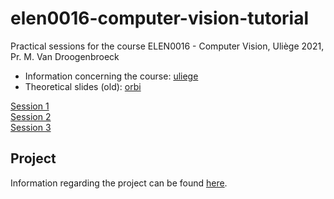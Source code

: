 # elen0016-computer-vision-tutorial

Practical sessions for the course ELEN0016 - Computer Vision, Uliège 2021, Pr. M. Van Droogenbroeck

- Information concerning the course: [uliege](https://www.programmes.uliege.be/cocoon/20212022/cours/ELEN0016-2.html)  
- Theoretical slides (old): [orbi](https://orbi.uliege.be/handle/2268/184667)  

[Session 1](notebooks/tutorial1/cv_tp1.ipynb)  
[Session 2](notebooks/tutorial2/cv_tp2.ipynb)  
[Session 3](notebooks/tutorial3/cv_tp3.ipynb)  
<!-- [Session 4 (Deep learning)](https://github.com/rvandeghen/elen0016-computer-vision-tp/tree/master/notebooks/tutorial4/cv_tp4.ipynb) -->

## Project

Information regarding the project can be found [here](project/).
<!-- The schedule can be found [here](https://github.com/rvandeghen/elen0016-computer-vision-tp/tree/master/project/SCHEDULE.md). -->